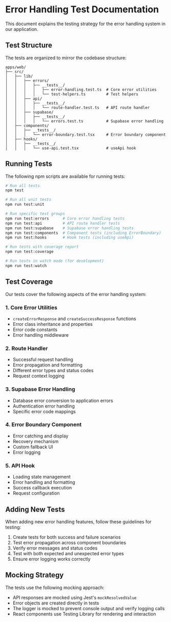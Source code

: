 # Error Handling Test Documentation

This document explains the testing strategy for the error handling system in our application.

## Test Structure

The tests are organized to mirror the codebase structure:

```
apps/web/
├── src/
│   ├── lib/
│   │   ├── errors/
│   │   │   ├── __tests__/
│   │   │   │   ├── error-handling.test.ts  # Core error utilities
│   │   │   │   └── test-helpers.ts         # Test helpers
│   │   ├── api/
│   │   │   ├── __tests__/
│   │   │   │   └── route-handler.test.ts   # API route handler
│   │   ├── supabase/
│   │   │   ├── __tests__/
│   │   │   │   └── errors.test.ts          # Supabase error handling
│   ├── components/
│   │   ├── __tests__/
│   │   │   └── error-boundary.test.tsx     # Error boundary component
│   ├── hooks/
│   │   ├── __tests__/
│   │   │   └── use-api.test.tsx            # useApi hook
```

## Running Tests

The following npm scripts are available for running tests:

```bash
# Run all tests
npm test

# Run all unit tests
npm run test:unit

# Run specific test groups
npm run test:errors      # Core error handling tests
npm run test:api         # API route handler tests
npm run test:supabase    # Supabase error handling tests
npm run test:components  # Component tests (including ErrorBoundary)
npm run test:hooks       # Hook tests (including useApi)

# Run tests with coverage report
npm run test:coverage

# Run tests in watch mode (for development)
npm run test:watch
```

## Test Coverage

Our tests cover the following aspects of the error handling system:

### 1. Core Error Utilities
- `createErrorResponse` and `createSuccessResponse` functions
- Error class inheritance and properties
- Error code constants
- Error handling middleware

### 2. Route Handler
- Successful request handling
- Error propagation and formatting
- Different error types and status codes
- Request context logging

### 3. Supabase Error Handling
- Database error conversion to application errors
- Authentication error handling
- Specific error code mappings

### 4. Error Boundary Component
- Error catching and display
- Recovery mechanism
- Custom fallback UI
- Error logging

### 5. API Hook
- Loading state management
- Error handling and formatting
- Success callback execution
- Request configuration

## Adding New Tests

When adding new error handling features, follow these guidelines for testing:

1. Create tests for both success and failure scenarios
2. Test error propagation across component boundaries
3. Verify error messages and status codes
4. Test with both expected and unexpected error types
5. Ensure error logging works correctly

## Mocking Strategy

The tests use the following mocking approach:

- API responses are mocked using Jest's `mockResolvedValue`
- Error objects are created directly in tests
- The logger is mocked to prevent console output and verify logging calls
- React components use Testing Library for rendering and interaction